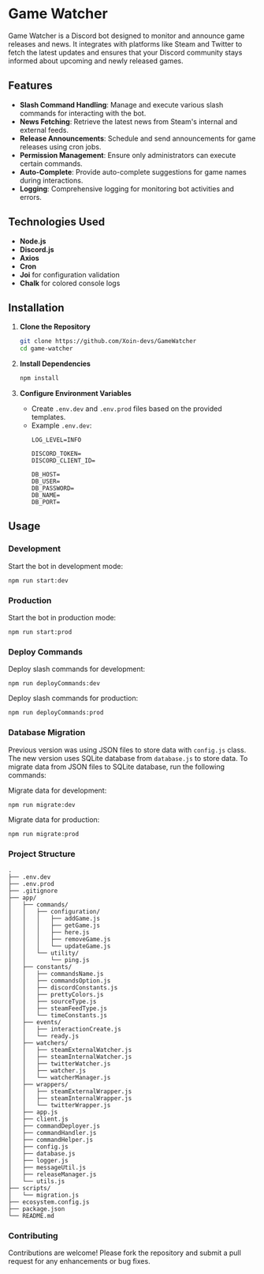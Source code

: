 # Game Watcher

Game Watcher is a Discord bot designed to monitor and announce game releases and news. It integrates with platforms like Steam and Twitter to fetch the latest updates and ensures that your Discord community stays informed about upcoming and newly released games.

## Features

- **Slash Command Handling**: Manage and execute various slash commands for interacting with the bot.
- **News Fetching**: Retrieve the latest news from Steam's internal and external feeds.
- **Release Announcements**: Schedule and send announcements for game releases using cron jobs.
- **Permission Management**: Ensure only administrators can execute certain commands.
- **Auto-Complete**: Provide auto-complete suggestions for game names during interactions.
- **Logging**: Comprehensive logging for monitoring bot activities and errors.

## Technologies Used

- **Node.js**
- **Discord.js**
- **Axios**
- **Cron**
- **Joi** for configuration validation
- **Chalk** for colored console logs

## Installation

1. **Clone the Repository**
    ```sh
    git clone https://github.com/Xoin-devs/GameWatcher
    cd game-watcher
    ```

2. **Install Dependencies**
    ```sh
    npm install
    ```

3. **Configure Environment Variables**
    - Create `.env.dev` and `.env.prod` files based on the provided templates.
    - Example `.env.dev`:
        ```
        LOG_LEVEL=INFO

        DISCORD_TOKEN= 
        DISCORD_CLIENT_ID=

        DB_HOST=
        DB_USER=
        DB_PASSWORD=
        DB_NAME=
        DB_PORT=
        ```

## Usage

### Development

Start the bot in development mode:
```
npm run start:dev
```

### Production
Start the bot in production mode:
```
npm run start:prod
```

### Deploy Commands
Deploy slash commands for development:
```
npm run deployCommands:dev
```

Deploy slash commands for production:
```
npm run deployCommands:prod
```

### Database Migration
Previous version was using JSON files to store data with `config.js` class. The new version uses SQLite database from `database.js` to store data. To migrate data from JSON files to SQLite database, run the following commands: 

Migrate data for development:
```
npm run migrate:dev
```

Migrate data for production:
```
npm run migrate:prod
```

### Project Structure
```
.
├── .env.dev
├── .env.prod
├── .gitignore
├── app/
│   ├── commands/
│   │   ├── configuration/
│   │   │   ├── addGame.js
│   │   │   ├── getGame.js
│   │   │   ├── here.js
│   │   │   ├── removeGame.js
│   │   │   └── updateGame.js
│   │   └── utility/
│   │       └── ping.js
│   ├── constants/
│   │   ├── commandsName.js
│   │   ├── commandsOption.js
│   │   ├── discordConstants.js
│   │   ├── prettyColors.js
│   │   ├── sourceType.js
│   │   ├── steamFeedType.js
│   │   └── timeConstants.js
│   ├── events/
│   │   ├── interactionCreate.js
│   │   └── ready.js
│   ├── watchers/
│   │   ├── steamExternalWatcher.js
│   │   ├── steamInternalWatcher.js
│   │   ├── twitterWatcher.js
│   │   ├── watcher.js
│   │   └── watcherManager.js
│   ├── wrappers/
│   │   ├── steamExternalWrapper.js
│   │   ├── steamInternalWrapper.js
│   │   └── twitterWrapper.js
│   ├── app.js
│   ├── client.js
│   ├── commandDeployer.js
│   ├── commandHandler.js
│   ├── commandHelper.js
│   ├── config.js
│   ├── database.js
│   ├── logger.js
│   ├── messageUtil.js
│   ├── releaseManager.js
│   └── utils.js
├── scripts/
│   └── migration.js
├── ecosystem.config.js
├── package.json
└── README.md
```

### Contributing
Contributions are welcome! Please fork the repository and submit a pull request for any enhancements or bug fixes.
